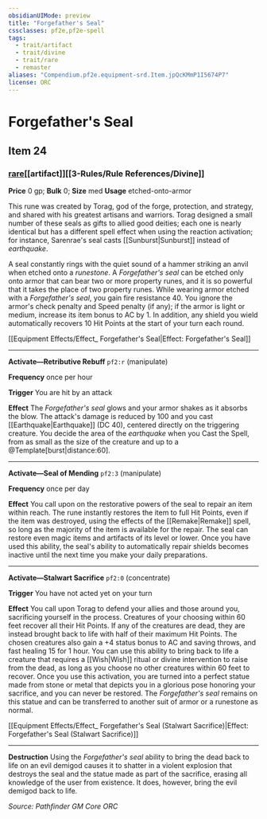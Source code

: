 ```yaml
---
obsidianUIMode: preview
title: "Forgefather's Seal"
cssclasses: pf2e,pf2e-spell
tags:
  - trait/artifact
  - trait/divine
  - trait/rare
  - remaster
aliases: "Compendium.pf2e.equipment-srd.Item.jpQcKMmP1I5674P7"
license: ORC
---
```

# Forgefather's Seal
## Item 24
### [rare](rare.md "Rare Rarity Trait")[[artifact]][[3-Rules/Rule References/Divine]]


**Price** 0 gp; 
**Bulk** 0; **Size** med
**Usage** etched-onto-armor

This rune was created by Torag, god of the forge, protection, and strategy, and shared with his greatest artisans and warriors. Torag designed a small number of these seals as gifts to allied good deities; each one is nearly identical but has a different spell effect when using the reaction activation; for instance, Sarenrae's seal casts [[Sunburst|Sunburst]] instead of _earthquake_.

A seal constantly rings with the quiet sound of a hammer striking an anvil when etched onto a _runestone_. A _Forgefather's seal_ can be etched only onto armor that can bear two or more property runes, and it is so powerful that it takes the place of two property runes. While wearing armor etched with a _Forgefather's seal_, you gain fire resistance 40. You ignore the armor's check penalty and Speed penalty (if any); if the armor is light or medium, increase its item bonus to AC by 1. In addition, any shield you wield automatically recovers 10 Hit Points at the start of your turn each round.

[[Equipment Effects/Effect_ Forgefather's Seal|Effect: Forgefather's Seal]]

* * *

**Activate—Retributive Rebuff** `pf2:r` (manipulate)

**Frequency** once per hour

**Trigger** You are hit by an attack

**Effect** The _Forgefather's seal_ glows and your armor shakes as it absorbs the blow. The attack's damage is reduced by 100 and you cast [[Earthquake|Earthquake]] (DC 40), centered directly on the triggering creature. You decide the area of the _earthquake_ when you Cast the Spell, from as small as the size of the creature and up to a @Template\[burst|distance:60\].

* * *

**Activate—Seal of Mending** `pf2:3` (manipulate)

**Frequency** once per day

**Effect** You call upon on the restorative powers of the seal to repair an item within reach. The rune instantly restores the item to full Hit Points, even if the item was destroyed, using the effects of the [[Remake|Remake]] spell, so long as the majority of the item is available for the repair. The seal can restore even magic items and artifacts of its level or lower. Once you have used this ability, the seal's ability to automatically repair shields becomes inactive until the next time you make your daily preparations.

* * *

**Activate—Stalwart Sacrifice** `pf2:0` (concentrate)

**Trigger** You have not acted yet on your turn

**Effect** You call upon Torag to defend your allies and those around you, sacrificing yourself in the process. Creatures of your choosing within 60 feet recover all their Hit Points. If any of the creatures are dead, they are instead brought back to life with half of their maximum Hit Points. The chosen creatures also gain a +4 status bonus to AC and saving throws, and fast healing 15 for 1 hour. You can use this ability to bring back to life a creature that requires a [[Wish|Wish]] ritual or divine intervention to raise from the dead, as long as you choose no other creatures within 60 feet to recover. Once you use this activation, you are turned into a perfect statue made from stone or metal that depicts you in a glorious pose honoring your sacrifice, and you can never be restored. The _Forgefather's seal_ remains on this statue and can be transferred to another suit of armor or a runestone as normal.

[[Equipment Effects/Effect_ Forgefather's Seal (Stalwart Sacrifice)|Effect: Forgefather's Seal (Stalwart Sacrifice)]]

* * *

**Destruction** Using the _Forgefather's seal_ ability to bring the dead back to life on an evil demigod causes it to shatter in a violent explosion that destroys the seal and the statue made as part of the sacrifice, erasing all knowledge of the user from existence. It does, however, bring the evil demigod back to life.

*Source: Pathfinder GM Core*
*ORC*